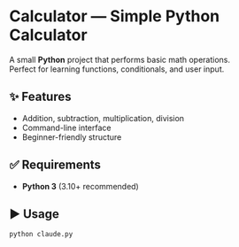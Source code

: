 # Calculator — Simple Python Calculator

A small **Python** project that performs basic math operations.  
Perfect for learning functions, conditionals, and user input.

## ✨ Features
- Addition, subtraction, multiplication, division
- Command-line interface
- Beginner-friendly structure

## ✅ Requirements
- **Python 3** (3.10+ recommended)

## ▶️ Usage
```bash
python claude.py
